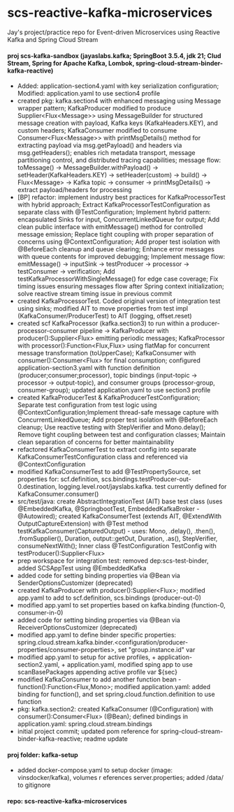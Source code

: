 # scs-reactive-kafka-microservices
Jay's project/practice repo for Event-driven Microservices using Reactive Kafka and Spring Cloud Stream

#### proj scs-kafka-sandbox (jayaslabs.kafka; SpringBoot 3.5.4, jdk 21; Clud Stream, Spring for Apache Kafka, Lombok, spring-cloud-stream-binder-kafka-reactive)

- Added: application-section4.yaml with key serialization configuration; Modified: application.yaml to use section4 profile
- created pkg: kafka.section4 with enhanced messaging using Message<T> wrapper pattern; KafkaProducer modified to produce Supplier<Flux<Message<String>>> using MessageBuilder for structured message creation with payload, Kafka keys (KafkaHeaders.KEY), and custom headers; KafkaConsumer modified to consume Consumer<Flux<Message<String>>> with printMsgDetails() method for extracting payload via msg.getPayload() and headers via msg.getHeaders(); enables rich metadata transport, message partitioning control, and distributed tracing capabilities; message flow: toMessage() → MessageBuilder.withPayload() → setHeader(KafkaHeaders.KEY) → setHeader(custom) → build() → Flux<Message<String>> → Kafka topic → consumer → printMsgDetails() → extract payload/headers for processing
- [BP] refactor: implement industry best practices for KafkaProcessorTest with hybrid approach; Extract KafkaProcessorTestConfiguration as separate class with @TestConfiguration; Implement hybrid pattern: encapsulated Sinks for input, ConcurrentLinkedQueue for output; Add clean public interface with emitMessage() method for controlled message emission; Replace tight coupling with proper separation of concerns using @ContextConfiguration; Add proper test isolation with @BeforeEach cleanup and queue clearing; Enhance error messages with queue contents for improved debugging; Implement message flow: emitMessage() → inputSink → testProducer → processor → testConsumer → verification;  Add testKafkaProcessorWithSingleMessage() for edge case coverage; Fix timing issues ensuring messages flow after Spring context initialization; solve reactive stream timing issue in previous commit
- created KafkaProcessorTest. Coded original version of integration test using sinks; modified AIT to move properties from test impl (KafkaConsumer/ProducerTest) to AIT (logging, offset.reset)
- created scf KafkaProcessor (kafka.section3) to run within a producer-processor-consumer pipeline -> KafkaProducer with producer():Supplier<Flux<String>> emitting periodic messages; KafkaProcessor with processor():Function<Flux<String>,Flux<String>> using flatMap for concurrent message transformation (toUpperCase); KafkaConsumer with consumer():Consumer<Flux<String>> for final consumption; configured application-section3.yaml with function definition (producer;consumer;processor), topic bindings (input-topic → processor → output-topic), and consumer groups (processor-group, consumer-group); updated application.yaml to use section3 profile
- created KafkaProducerTest & KafkaProducerTestConfiguration; Separate test configuration from test logic using @ContextConfiguration;Implement thread-safe message capture with ConcurrentLinkedQueue; Add proper test isolation with @BeforeEach cleanup; Use reactive testing with StepVerifier and Mono.delay(); Remove tight coupling between test and configuration classes; Maintain clean separation of concerns for better maintainability 
- refactored KafkaConsumerTest to extract config into separate KafkaConsumerTestConfiguration class and referenced via @ContextConfiguration
- modified KafkaConsumerTest to add @TestPropertySource, set properties for: scf.definition, scs.bindings.testProducer-out-0.destination, logging.level.root/jayslabs.kafka. test currently defined for KafkaConsumer.consumer()
- src/test/java: create AbstractIntegrationTest (AIT) base test class (uses @EmbeddedKafka, @SpringbootTest, EmbeddedKafkaBroker - @Autowired); created KafkaConsumerTest (extends AIT, @ExtendWith OutputCaptureExtension) with @Test method testKafkaConsumer(CapturedOutput) - uses: Mono, .delay(), .then(), .fromSupplier(), Duration, output::getOut, Duration, .as(), StepVerifier, consumeNextWith(); Inner class @TestConfiguration TestConfig with testProducer():Supplier<Flux<String>>
- prep workspace for integration test: removed dep:scs-test-binder, added SCSAppTest using @EmbeddedKafka
- added code for setting binding properties via @Bean via SenderOptionsCustomizer (deprecated)
- created KafkaProducer with producer():Supplier<Flux<String>>; modified app.yaml to add to scf.definition, scs.bindings (producer-out-0)
- modified app.yaml to set properties based on kafka.binding (function-0, consumer-in-0)
- added code for setting binding properties via @Bean via ReceiverOptionsCustomizer (deprecated)
- modified app.yaml to define binder specific properties: spring.cloud.stream.kafka.binder.<configuration/producer-properties/consumer-properties>, set "group.instance.id" var
- modified app.yaml to setup for active profiles, + application-section2.yaml, + application.yaml, modified sping app to use scanBasePackages appending active profile var ${sec}
- modified KafkaConsumer to add another function bean - function():Function<Flux<String>,Mono<Void>>; modified application.yaml: added binding for function(), and set spring.cloud.function.definition to use function
- pkg: kafka.section2: created KafkaConsumer (@Configuration) with consumer():Consumer<Flux<String>> (@Bean); defined bindings in application.yaml: spring.cloud.stream.bindings
- initial project commit; updated pom reference for spring-cloud-stream-binder-kafka-reactive; readme update

#### proj folder: kafka-setup
- added docker-compose.yaml to setup docker (image: vinsdocker/kafka), volumes r
eferences server.properties; added /data/ to gitignore

#### repo: scs-reactive-kafka-microservices